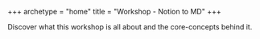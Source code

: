 +++
archetype = "home"
title = "Workshop - Notion to MD"
+++

Discover what this workshop is all about and the core-concepts behind it.
